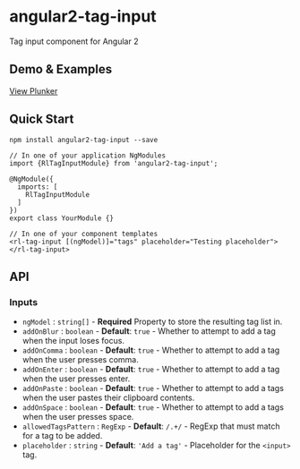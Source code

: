 # angular2-tag-input
Tag input component for Angular 2

## Demo & Examples
[View Plunker](http://plnkr.co/edit/uVGOm8yA0zA0OKhgWpvq?p=preview)

## Quick Start
```
npm install angular2-tag-input --save
```

```
// In one of your application NgModules
import {RlTagInputModule} from 'angular2-tag-input';

@NgModule({
  imports: [
    RlTagInputModule
  ]
})
export class YourModule {}

// In one of your component templates
<rl-tag-input [(ngModel)]="tags" placeholder="Testing placeholder"></rl-tag-input>
```

## API
### Inputs
- `ngModel` : `string[]` - **Required** Property to store the resulting tag list in.
- `addOnBlur` : `boolean` - **Default**: `true` - Whether to attempt to add a tag when the input loses focus.
- `addOnComma` : `boolean` - **Default**: `true` - Whether to attempt to add a tag when the user presses comma.
- `addOnEnter` : `boolean` - **Default**: `true` - Whether to attempt to add a tag when the user presses enter.
- `addOnPaste` : `boolean` - **Default**: `true` - Whether to attempt to add a tags when the user pastes their clipboard contents.
- `addOnSpace` : `boolean` - **Default**: `true` - Whether to attempt to add a tags when the user presses space.
- `allowedTagsPattern` : `RegExp` - **Default**: `/.+/` - RegExp that must match for a tag to be added.
- `placeholder` : `string` - **Default**: ``'Add a tag'`` - Placeholder for the `<input>` tag.
